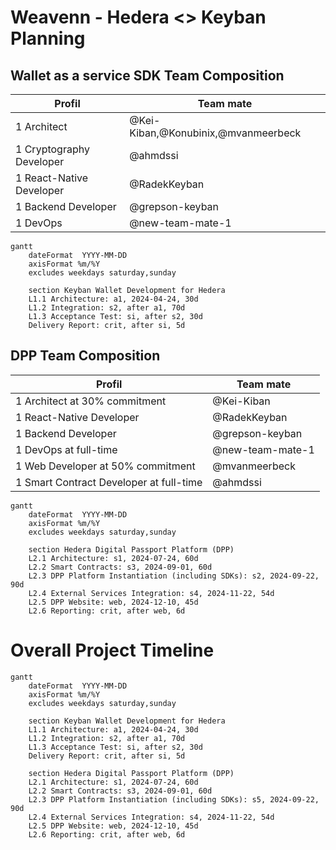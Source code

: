 # Weavenn - Hedera <> Keyban Planning

## Wallet as a service SDK Team Composition

| Profil                   | Team mate                           |
| ------------------------ | ----------------------------------- |
| 1 Architect              | @Kei-Kiban,@Konubinix,@mvanmeerbeck |
| 1 Cryptography Developer | @ahmdssi                            |
| 1 React-Native Developer | @RadekKeyban                        |
| 1 Backend Developer      | @grepson-keyban                     |
| 1 DevOps                 | @new-team-mate-1                    |

```mermaid
gantt
    dateFormat  YYYY-MM-DD
    axisFormat %m/%Y
    excludes weekdays saturday,sunday

    section Keyban Wallet Development for Hedera
    L1.1 Architecture: a1, 2024-04-24, 30d
    L1.2 Integration: s2, after a1, 70d
    L1.3 Acceptance Test: si, after s2, 30d
    Delivery Report: crit, after si, 5d
```

## DPP Team Composition

| Profil                                  | Team mate        |
| --------------------------------------- | ---------------- |
| 1 Architect at 30% commitment           | @Kei-Kiban       |
| 1 React-Native Developer                | @RadekKeyban     |
| 1 Backend Developer                     | @grepson-keyban  |
| 1 DevOps at full-time                   | @new-team-mate-1 |
| 1 Web Developer at 50% commitment       | @mvanmeerbeck    |
| 1 Smart Contract Developer at full-time | @ahmdssi         |

```mermaid
gantt
    dateFormat  YYYY-MM-DD
    axisFormat %m/%Y
    excludes weekdays saturday,sunday
    
    section Hedera Digital Passport Platform (DPP)
    L2.1 Architecture: s1, 2024-07-24, 60d
    L2.2 Smart Contracts: s3, 2024-09-01, 60d
    L2.3 DPP Platform Instantiation (including SDKs): s2, 2024-09-22, 90d
    L2.4 External Services Integration: s4, 2024-11-22, 54d
    L2.5 DPP Website: web, 2024-12-10, 45d
    L2.6 Reporting: crit, after web, 6d
```

# Overall Project Timeline

```mermaid
gantt
    dateFormat  YYYY-MM-DD
    axisFormat %m/%Y
    excludes weekdays saturday,sunday

    section Keyban Wallet Development for Hedera
    L1.1 Architecture: a1, 2024-04-24, 30d
    L1.2 Integration: s2, after a1, 70d
    L1.3 Acceptance Test: si, after s2, 30d
    Delivery Report: crit, after si, 5d

    section Hedera Digital Passport Platform (DPP)
    L2.1 Architecture: s1, 2024-07-24, 60d
    L2.2 Smart Contracts: s3, 2024-09-01, 60d
    L2.3 DPP Platform Instantiation (including SDKs): s5, 2024-09-22, 90d
    L2.4 External Services Integration: s4, 2024-11-22, 54d
    L2.5 DPP Website: web, 2024-12-10, 45d
    L2.6 Reporting: crit, after web, 6d
```
